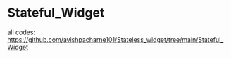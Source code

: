 # Stateful_Widget

all codes:
https://github.com/avishpacharne101/Stateless_widget/tree/main/Stateful_Widget
